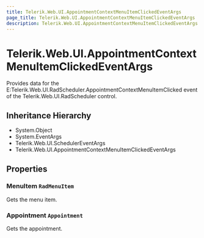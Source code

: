 ```yaml
---
title: Telerik.Web.UI.AppointmentContextMenuItemClickedEventArgs
page_title: Telerik.Web.UI.AppointmentContextMenuItemClickedEventArgs
description: Telerik.Web.UI.AppointmentContextMenuItemClickedEventArgs
---
```


# Telerik.Web.UI.AppointmentContextMenuItemClickedEventArgs

Provides data for the E:Telerik.Web.UI.RadScheduler.AppointmentContextMenuItemClicked event of the Telerik.Web.UI.RadScheduler control.

## Inheritance Hierarchy

* System.Object
* System.EventArgs
* Telerik.Web.UI.SchedulerEventArgs
* Telerik.Web.UI.AppointmentContextMenuItemClickedEventArgs

## Properties

###  MenuItem `RadMenuItem`

Gets the menu item.

###  Appointment `Appointment`

Gets the appointment.

